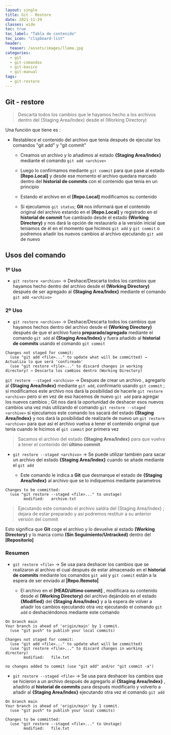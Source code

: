 ```yaml
---
layout: single
title: Git - Restore
date: 2021-11-29
classes: wide
toc: true
toc_label: "Tabla de contenido"
toc_icon: "clipboard-list"
header:
  teaser: /assets/images/llama.jpg
categories:
  - git
  - git-comandos
  - git-basico
  - git-manual
tags:
  - git-restore
---
```


## Git - restore

> Descarta todos los cambios que le hayamos hecho a los archivos dentro del {Staging Area/Index} desde el (Working Directory)

Una función que tiene es :

* Restablece el contenido del archivo que tenía después de ejecutar los comandos "git add" y "git commit"

  * Creamos un archivo y lo añadimos al estado **{Staging Area/Index}** mediante el comando ``git add <archive>``

  * Luego lo confirmamos mediante ``git commit`` para que pase al estado **[Repo.Local]** y desde ese momento el archivo quedara marcado dentro del **historial de commits** con el contenido que tenía en un principio

  * Estando el archivo en el **[Repo.Local]**  modificamos su contenido

  * Si ejecutamos ``git status``; **Git** nos informará que el contenido original del archivo estando en el **[Repo.Local]** y registrado en el **historial de commit** fue cambiado desde el estado **(Working Directory)** y nos dará la opción de restaurarlo a la versión inicial que teníamos de él en el momento que hicimos ``git add`` y ``git commit`` o podremos añadir los nuevos cambios al archivo ejecutando ``git add`` de nuevo

## Usos del comando

### 1º Uso

* ``git restore <archivo>`` → Deshace/Descarta todos los cambios que hayamos hecho dentro del archivo desde el **(Working Directory)** después de ser agregado al **{Staging Area/Index}** mediante el comando ``git add <archivo>``

### 2º Uso

* ``git restore <archivo>`` → Deshace/Descarta todos los cambios que hayamos hechos dentro del archivo desde el **(Working Directory)** después de que el archivo fuera **preparado/agregado** mediante el comando ``git add`` al **{Staging Area/Index}** y fuera añadido al **historial de commits** usando el comando ``git commit``

```git
Changes not staged for commit:
  (use "git add <file>..." to update what will be committed) → Actualiza lo que será 'confirmado'
  (use "git restore <file>..." to discard changes in working directory) → Descarta los cambios dentro (Working Directory)
```

``git restore --staged <archivo>`` →  Despues de crear un archivo , agregarlo al **{Staging Area/Index}** mediante ``git add``, confirmarlo usando ``git commit`` ; si modificamos este archivo nos dará la posibilidad de hacerle ``git restore <archive>`` pero si en vez de eso hacemos de nuevo ``git add`` para agregar los nuevos cambios ; Git nos dará la oportunidad de deshacer esos nuevos cambios una vez más utilizando el comando ``git restore --staged <archive>`` si ejecutamos este comando los sacará del estado **{Staging Area/Index}** y nos dará la posibilidad de realizarle de nuevo un ``git restore <archive>`` para que así el archivo vuelva a tener el contenido original que tenía cuando le hicimos el ``git commit`` por primera vez

> Sacamos el archivo del estado **{Staging Area/Index}** para que vuelva a tener el contenido del **último commit**

* ``git restore --staged <archivo>`` → Se puede utilizar también para sacar un archivo del estado **{Staging Area/Index}** cuando se añade mediante el ``git add``

  * Este comando le indica a **Git** que desmarque el estado de **{Staging Area/Index}** al archivo que se lo indiquemos mediante parametros

```git
Changes to be committed:
  (use "git restore --staged <file>..." to unstage)
        modified:   archive.txt
```

> Ejecutando este comando el archivo saldra del {Staging Area/Index} ; dejara de estar preparado y así podremos restituir a su anterior versión del commit

Esto significa que **Git** coge el archivo y lo devuelve al estado **(Working Directory)** y lo marca como **(Sin Seguimiento/Untracked)** dentro del **[Repositorio]**

### Resumen

* ``git restore <file>`` → Se usa para deshacer los cambios que se realizaron al archivo el cual después de estar almacenado en el **historial de commits** mediante los comandos ``git add`` y ``git commit`` están a la espera de ser enviado al **|Repo.Remoto|**

  * El archivo en el **[HEAD/último commit]** , modificara su contenido desde el **(Working Directory)** del archivo dejándolo en el estado **{Modified}** del **{Staging Area/Index}** y a la espera de volver a añadir los cambios ejecutando otra vez ejecutando el comando ``git add`` o deshaciéndonos mediante este comando

```git
On branch main
Your branch is ahead of 'origin/main' by 1 commit.
  (use "git push" to publish your local commits)

Changes not staged for commit:
  (use "git add <file>..." to update what will be committed)
  (use "git restore <file>..." to discard changes in working directory)
        modified:   file.txt

no changes added to commit (use "git add" and/or "git commit -a")
```

* ``git restore --staged <file>`` → Se usa para deshacer los cambios que se hicieron a un archivo después de agregarlo al **{Staging Area/Index}** , añadirlo al **historial de commits** para después modificarlo y volverlo a añadir al **{Staging Area/Index}** ejecutando otra vez el comando ``git add``

```git
On branch main
Your branch is ahead of 'origin/main' by 1 commit.
  (use "git push" to publish your local commits)

Changes to be committed:
  (use "git restore --staged <file>..." to Unstage)
        modified:   file.txt
```
